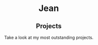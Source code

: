 <h1 align="center">Jean</h1>

<h2 align="center">Projects</h2>
<p align="center">Take a look at my most outstanding projects.</p>
